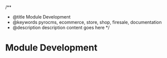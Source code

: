 /**
 * @title Module Development
 * @keywords pyrocms, ecommerce, store, shop, firesale, documentation
 * @description description content goes here
 */
# Module Development